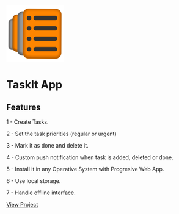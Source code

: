 <img src="https://raw.githubusercontent.com/IvanARodriguez/Final_Project/main/resources/images/logo192.png" width="150">

# TaskIt App

## Features

1 - Create Tasks.

2 - Set the task priorities (regular or urgent)

3 - Mark it as done and delete it.

4 - Custom push notification when task is added, deleted or done.

5 - Install it in any Operative System with Progresive Web App.

6 - Use local storage.

7 - Handle offline interface.

<a href="https://www.taskitapp.net">View Project</a>
